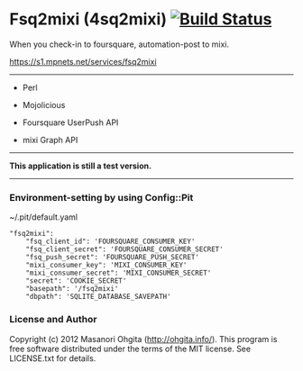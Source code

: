 Fsq2mixi (4sq2mixi) [![Build Status](https://secure.travis-ci.org/mugifly/Fsq2mixi.png?branch=master)](http://travis-ci.org/mugifly/Fsq2mixi)
========

When you check-in to foursquare, automation-post to mixi.

https://s1.mpnets.net/services/fsq2mixi

***

* Perl

* Mojolicious

* Foursquare UserPush API

* mixi Graph API

***

__This application is still a test version.__

***

### Environment-setting by using Config::Pit

~/.pit/default.yaml

    "fsq2mixi":
        "fsq_client_id": 'FOURSQUARE_CONSUMER_KEY'
        "fsq_client_secret": 'FOURSQUARE_CONSUMER_SECRET'
        "fsq_push_secret": 'FOURSQUARE_PUSH_SECRET'
        "mixi_consumer_key": 'MIXI_CONSUMER_KEY'
        "mixi_consumer_secret": 'MIXI_CONSUMER_SECRET'
        "secret": 'COOKIE_SECRET'
        "basepath": '/fsq2mixi'
        "dbpath": 'SQLITE_DATABASE_SAVEPATH'

### License and Author

 Copyright (c) 2012 Masanori Ohgita (http://ohgita.info/).
 This program is free software distributed under the terms of the MIT license.
 See LICENSE.txt for details.


